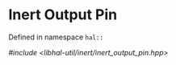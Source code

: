 # Inert Output Pin

Defined in namespace `hal::`

*#include <libhal-util/inert/inert_output_pin.hpp>*

```{doxygenclass} hal::inert_output_pin
```